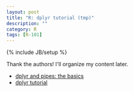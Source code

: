 ```yaml
---
layout: post
title: "R: dplyr tutorial (tmp)"
description: ""
category: R
tags: [R-101]
---
```

{% include JB/setup %}

Thank the authors! I'll organize my content later.

- [dplyr and pipes: the basics](http://seananderson.ca/2014/09/13/dplyr-intro.html)
- [dplyr tutorial](http://genomicsclass.github.io/book/pages/dplyr_tutorial.html)
